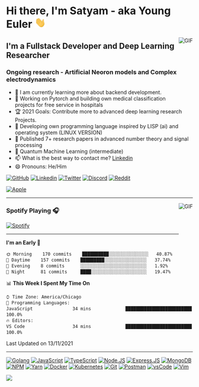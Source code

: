 # Hi there, I'm Satyam - aka Young Euler <img width="30px" src="https://github.com/SatYu26/SatYu26/raw/master/Assets/Hi.gif" />

<img align="right" alt="GIF" height="160px" src="https://octodex.github.com/images/daftpunktocat-guy.gif" />

## I'm a Fullstack Developer and Deep Learning Researcher
### Ongoing research - Artificial Neoron models and Complex electrodynamics 

- 🌱 I am currently learning more about backend development.
- 🌱 Working on Pytorch and building own medical classification projects for free service in hospitals
- 🏆 2021 Goals: Contribute more to advanced deep learning research Projects.
- 🌱 Developing own programming language inspired by LISP (ai) and operating system (LINUX VERSION)
- 🌱 Published 7+ research papers in advanced number theory and signal processing
- 🌱 Quantum Machine Learning (intermediate)
- 📫 What is the best way to contact me? [Linkedin](https://www.linkedin.com/in/satyam-roy-6250a2165/)
- 😄 Pronouns: He/Him

[![GitHub](https://img.shields.io/badge/Github-100000?style=for-the-badge&logo=github&logoColor=white)](https://github.com/satyamroy001)
[![Linkedin](https://img.shields.io/badge/Linkedin-0077B5?style=for-the-badge&logo=linkedin&logoColor=white)](https://www.linkedin.com/in/satyam-roy-6250a2165/)
[![Twitter](https://img.shields.io/badge/Twitter-1DA1F2?style=for-the-badge&logo=twitter&logoColor=white)](https://twitter.com/77sroy)
[![Discord](https://img.shields.io/badge/Discord-7289DA?style=for-the-badge&logo=discord&logoColor=white)]()
[![Reddit](https://img.shields.io/badge/Reddit-FF4500?style=for-the-badge&logo=reddit&logoColor=white)]()

[![Apple](https://badgen.net/badge/PROJECT/PENTAGON/red?icon=github)](https://satyamroy001.github.io/researchml/)

---

<img align="right" alt="GIF" height="170px" src="https://media.giphy.com/media/J5B1Y8QZnzXXbLQIBu/giphy.gif" />

### Spotify Playing 🎧

[![Spotify](https://novatorem-kyzbk7wxl-bardiesel.vercel.app/api/spotify)](https://open.spotify.com/user/31doy22mvycwt43tx6ajtqe7tdtu)

---

<!--START_SECTION:waka-->
**I'm an Early 🐤** 

```text
🌞 Morning    170 commits    ██████████░░░░░░░░░░░░░░░   40.87% 
🌆 Daytime    157 commits    █████████░░░░░░░░░░░░░░░░   37.74% 
🌃 Evening    8 commits      ░░░░░░░░░░░░░░░░░░░░░░░░░   1.92% 
🌙 Night      81 commits     ████░░░░░░░░░░░░░░░░░░░░░   19.47%
```


📊 **This Week I Spent My Time On** 

```text
⌚︎ Time Zone: America/Chicago
💬 Programming Languages: 
JavaScript               34 mins             █████████████████████████   100.0%
🔥 Editors: 
VS Code                  34 mins             █████████████████████████   100.0%
```


 Last Updated on 13/11/2021
<!--END_SECTION:waka-->


---


[![Golang](https://img.shields.io/badge/Go-00ADD8?style=for-the-badge&logo=go&logoColor=white)]()
[![JavaScript](https://img.shields.io/badge/JavaScript-F7DF1E?style=for-the-badge&logo=javascript&logoColor=black)]()
[![TypeScript](https://img.shields.io/badge/TypeScript-007ACC?style=for-the-badge&logo=typescript&logoColor=white)]()
[![Node.JS](https://img.shields.io/badge/Node.js-43853D?style=for-the-badge&logo=node.js&logoColor=white)]()
[![Express.JS](https://img.shields.io/badge/Express.JS-000000?style=for-the-badge&logo=express&logoColor=white)]()
[![MongoDB](https://img.shields.io/badge/MongoDB-4EA94B?style=for-the-badge&logo=mongodb&logoColor=white)]()
[![NPM](https://img.shields.io/badge/NPM-CB3837?style=for-the-badge&logo=npm&logoColor=white)]()
[![Yarn](https://img.shields.io/badge/Yarn-2C8EBB?style=for-the-badge&logo=yarn&logoColor=white)]()
[![Docker](https://img.shields.io/badge/Docker-2CA5E0?style=for-the-badge&logo=docker&logoColor=white)]()
[![Kubernetes](https://img.shields.io/badge/Kubernetes-326ce5.svg?&style=for-the-badge&logo=kubernetes&logoColor=white)]()
[![Git](https://img.shields.io/badge/Git-F05032?style=for-the-badge&logo=git&logoColor=white)]()
[![Postman](https://img.shields.io/badge/Postman-FF6C37?style=for-the-badge&logo=Postman&logoColor=white)]()
[![vsCode](https://img.shields.io/badge/vsCode-0078D4?style=for-the-badge&logo=visual%20studio%20code&logoColor=white)]()
[![Vim](https://img.shields.io/badge/Vim-%2311AB00.svg?&style=for-the-badge&logo=vim&logoColor=white)]()


<img src="https://imgur.com/rilHVxA.png"/> 


